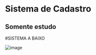 # Sistema de Cadastro
## Somente estudo

#SISTEMA A BAIXO

![image](https://github.com/joaovictodesousa/EstudosCadastro/assets/107226493/cec57f0b-07f5-4246-8427-61cd5e119e58)
